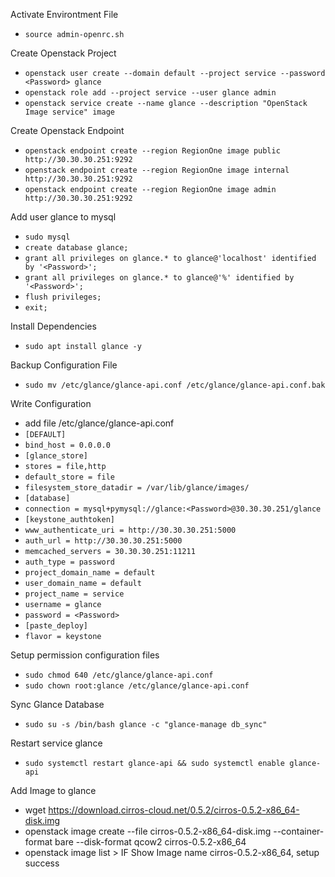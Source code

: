 Activate Environtment File
- `````source admin-openrc.sh`````

Create Openstack Project
- `````openstack user create --domain default --project service --password <Password> glance`````
- `````openstack role add --project service --user glance admin`````
- `````openstack service create --name glance --description "OpenStack Image service" image`````

Create Openstack Endpoint
- `````openstack endpoint create --region RegionOne image public http://30.30.30.251:9292`````
- `````openstack endpoint create --region RegionOne image internal http://30.30.30.251:9292`````
- `````openstack endpoint create --region RegionOne image admin http://30.30.30.251:9292`````
  
Add user glance to mysql
- `````sudo mysql`````
- `````create database glance;`````
- `````grant all privileges on glance.* to glance@'localhost' identified by '<Password>';`````
- `````grant all privileges on glance.* to glance@'%' identified by '<Password>';`````
- `````flush privileges;`````
- `````exit;`````

Install Dependencies
- `````sudo apt install glance -y`````

Backup Configuration File
- `````sudo mv /etc/glance/glance-api.conf /etc/glance/glance-api.conf.bak`````

Write Configuration 
- add file /etc/glance/glance-api.conf
 - `````[DEFAULT]`````
 - `````bind_host = 0.0.0.0`````
 - `````[glance_store]`````
 - `````stores = file,http`````
 - `````default_store = file`````
 - `````filesystem_store_datadir = /var/lib/glance/images/`````
 - `````[database]`````
 - `````connection = mysql+pymysql://glance:<Password>@30.30.30.251/glance`````
 - `````[keystone_authtoken]`````
 - `````www_authenticate_uri = http://30.30.30.251:5000`````
 - `````auth_url = http://30.30.30.251:5000`````
 - `````memcached_servers = 30.30.30.251:11211`````
 - `````auth_type = password`````
 - `````project_domain_name = default`````
 - `````user_domain_name = default`````
 - `````project_name = service`````
 - `````username = glance`````
 - `````password = <Password>`````
 - `````[paste_deploy]`````
 - `````flavor = keystone`````
  
Setup permission configuration files
- `````sudo chmod 640 /etc/glance/glance-api.conf`````
- `````sudo chown root:glance /etc/glance/glance-api.conf`````
  
Sync Glance Database
- `````sudo su -s /bin/bash glance -c "glance-manage db_sync"`````

Restart service glance
- `````sudo systemctl restart glance-api && sudo systemctl enable glance-api`````

Add Image to glance
- wget https://download.cirros-cloud.net/0.5.2/cirros-0.5.2-x86_64-disk.img
- openstack image create --file cirros-0.5.2-x86_64-disk.img --container-format bare --disk-format qcow2 cirros-0.5.2-x86_64
- openstack image list > IF Show Image name cirros-0.5.2-x86_64, setup success
